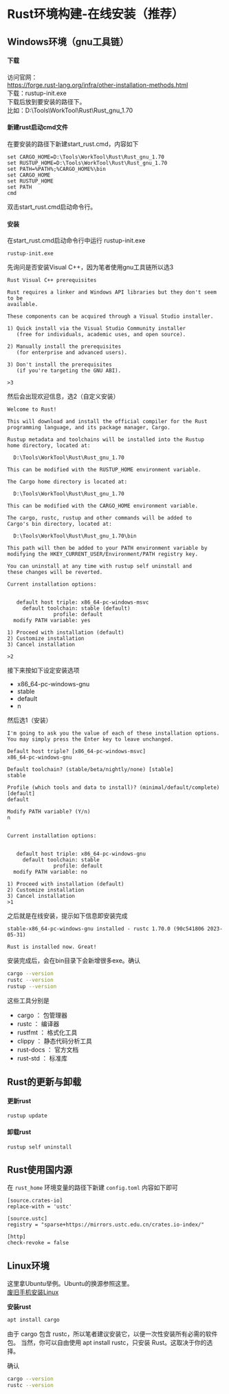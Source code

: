 # Rust环境构建-在线安装（推荐）

## Windows环境（gnu工具链）
#### 下载
访问官网：  
https://forge.rust-lang.org/infra/other-installation-methods.html  
下载：rustup-init.exe  
下载后放到要安装的路径下。  
比如：D:\Tools\WorkTool\Rust\Rust_gnu_1.70

#### 新建rust启动cmd文件
在要安装的路径下新建start_rust.cmd，内容如下
```
set CARGO_HOME=D:\Tools\WorkTool\Rust\Rust_gnu_1.70
set RUSTUP_HOME=D:\Tools\WorkTool\Rust\Rust_gnu_1.70
set PATH=%PATH%;%CARGO_HOME%\bin
set CARGO_HOME
set RUSTUP_HOME
set PATH
cmd
```
双击start_rust.cmd启动命令行。

#### 安装
在start_rust.cmd启动命令行中运行 rustup-init.exe  
```
rustup-init.exe
```
先询问是否安装Visual C++，因为笔者使用gnu工具链所以选3
```
Rust Visual C++ prerequisites

Rust requires a linker and Windows API libraries but they don't seem to be
available.

These components can be acquired through a Visual Studio installer.

1) Quick install via the Visual Studio Community installer
   (free for individuals, academic uses, and open source).

2) Manually install the prerequisites
   (for enterprise and advanced users).

3) Don't install the prerequisites
   (if you're targeting the GNU ABI).

>3
```

然后会出现欢迎信息，选2（自定义安装）
```
Welcome to Rust!

This will download and install the official compiler for the Rust
programming language, and its package manager, Cargo.

Rustup metadata and toolchains will be installed into the Rustup
home directory, located at:

  D:\Tools\WorkTool\Rust\Rust_gnu_1.70

This can be modified with the RUSTUP_HOME environment variable.

The Cargo home directory is located at:

  D:\Tools\WorkTool\Rust\Rust_gnu_1.70

This can be modified with the CARGO_HOME environment variable.

The cargo, rustc, rustup and other commands will be added to
Cargo's bin directory, located at:

  D:\Tools\WorkTool\Rust\Rust_gnu_1.70\bin

This path will then be added to your PATH environment variable by
modifying the HKEY_CURRENT_USER/Environment/PATH registry key.

You can uninstall at any time with rustup self uninstall and
these changes will be reverted.

Current installation options:


   default host triple: x86_64-pc-windows-msvc
     default toolchain: stable (default)
               profile: default
  modify PATH variable: yes

1) Proceed with installation (default)
2) Customize installation
3) Cancel installation

>2
```

接下来按如下设定安装选项  
* x86_64-pc-windows-gnu
* stable
* default
* n  

然后选1（安装）
```
I'm going to ask you the value of each of these installation options.
You may simply press the Enter key to leave unchanged.

Default host triple? [x86_64-pc-windows-msvc]
x86_64-pc-windows-gnu

Default toolchain? (stable/beta/nightly/none) [stable]
stable

Profile (which tools and data to install)? (minimal/default/complete) [default]
default

Modify PATH variable? (Y/n)
n


Current installation options:


   default host triple: x86_64-pc-windows-gnu
     default toolchain: stable
               profile: default
  modify PATH variable: no

1) Proceed with installation (default)
2) Customize installation
3) Cancel installation
>1
```
之后就是在线安装，提示如下信息即安装完成
```
stable-x86_64-pc-windows-gnu installed - rustc 1.70.0 (90c541806 2023-05-31)

Rust is installed now. Great!
```

安装完成后，会在bin目录下会新增很多exe。确认
```bash
cargo --version
rustc --version
rustup --version
```

这些工具分别是
- cargo ： 包管理器
- rustc ： 编译器
- rustfmt ： 格式化工具
- clippy ： 静态代码分析工具
- rust-docs ： 官方文档
- rust-std ： 标准库

## Rust的更新与卸载
#### 更新rust
```
rustup update
```
#### 卸载rust
```
rustup self uninstall
```

## Rust使用国内源
在 ``rust_home`` 环境变量的路径下新建 ``config.toml``
内容如下即可
```
[source.crates-io]
replace-with = 'ustc'

[source.ustc]
registry = "sparse+https://mirrors.ustc.edu.cn/crates.io-index/"

[http]
check-revoke = false
```

## Linux环境
这里拿Ubuntu举例。Ubuntu的换源参照这里。  
[废旧手机安装Linux](../Other/Android-Linux_zh_CN.md)

**安装rust**
```bash
apt install cargo
```
由于 cargo 包含 rustc，所以笔者建议安装它，以便一次性安装所有必需的软件包。
当然，你可以自由使用 apt install rustc，只安装 Rust。这取决于你的选择。

确认
```bash
cargo --version
rustc --version
```
